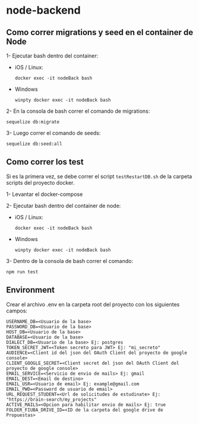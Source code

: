 # node-backend

## Como correr migrations y seed en el container de Node

1- Ejecutar bash dentro del container:
  
* iOS / Linux:

  ```docker exec -it nodeBack bash```

* Windows

  ```winpty docker exec -it nodeBack bash```
  
2- En la consola de bash correr el comando de migrations:

```sequelize db:migrate```

3- Luego correr el comando de seeds:

```sequelize db:seed:all```

## Como correr los test

Si es la primera vez, se debe correr el script ```testRestartDB.sh``` de la carpeta scripts del proyecto docker.

1- Levantar el docker-compose

2- Ejecutar bash dentro del container de node:

* iOS / Linux:

  ```docker exec -it nodeBack bash```

* Windows

  ```winpty docker exec -it nodeBack bash```
  
3- Dentro de la consola de bash correr el comando:

  ```npm run test```

## Environment

Crear el archivo .env en la carpeta root del proyecto con los siguientes campos:

```
USERNAME_DB=<Usuario de la base>
PASSWORD_DB=<Usuario de la base>
HOST_DB=<Usuario de la base>
DATABASE=<Usuario de la base>
DIALECT_DB=<Usuario de la base> Ej: postgres
TOKEN_SECRET_JWT=<Token secreto para JWT> Ej: "mi_secreto"
AUDIENCE=<Client id del json del OAuth Client del proyecto de google console>
CLIENT_GOOGLE_SECRET=<Client secret del json del OAuth Client del proyecto de google console>
EMAIL_SERVICE=<Servicio de envio de mails> Ej: gmail
EMAIL_DEST=<Email de destino>
EMAIL_USR=<Usuario de email> Ej: example@gmail.com
EMAIL_PWD=<Password de usuario de email>
URL_REQUEST_STUDENT=<Url de solicitudes de estudinate> Ej: "https://brain-search/my_projects"
ACTIVE_MAILS=<Opcion para habilitar envio de mails> Ej: true
FOLDER_FIUBA_DRIVE_ID=<ID de la carpeta del google drive de Propuestas>
